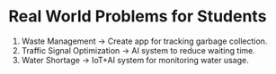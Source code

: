 # Real World Problems for Students
1. Waste Management -> Create app for tracking garbage collection.
2. Traffic Signal Optimization -> AI system to reduce waiting time.
3. Water Shortage -> IoT+AI system for monitoring water usage.
